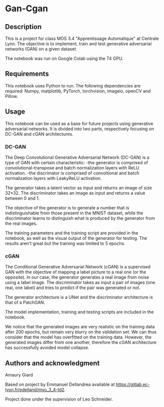 # Gan-Cgan

## Description
This is a project for class MOS 3.4 "Apprentissage Automatique" at Centrale Lyon. The objective is to implement, train and test generative adversarial networks (GAN) on a given dataset.

The notebook was run on Google Colab using the T4 GPU.

## Requirements

This notebook uses Python to run.
The following dependencies are required: Numpy, matplotlib, PyTorch, torchvision, imageio, openCV and Pillow.

## Usage
This notebook can be used as a base for future projects using generative adversarial networks. It is divided into two parts, respectively focusing on DC-GAN and cGAN architectures.

### DC-GAN

The Deep Convolutional Generative Adversarial Network (DC-GAN) is a type of GAN with certain characteristic:
-the generator is comprised of convolutional-transpose and batch normalization layers with ReLU activation.
-the discrimator is comprised of convoltional and batch normalization layers with LeakyReLU activation.

The generator takes a latent vector as input and returns an image of size 32*32.
The discriminator takes an image as input and returns a value between 0 and 1.

The objective of the generator is to generate a number that is indistinguishable from those present in the MNIST dataset, while the discriminator learns to distinguish what is produced by the generator from the real images.

The training parameters and the training script are provided in the notebook, as well as the visual output of the generator for testing.
The results aren't great but the training was limited to 5 epochs.

### cGAN

The Conditional Generative Adversarial Network (cGAN) is a supervised GAN with the objective of mapping a label picture to a real one (or the opposite). In our case, the generator generates a real image from noise using a label image. The discriminator takes as input a pair of images (one real, one label) and tries to predict if the pair was generated or not. 

The generator architecture is a UNet and the discriminator architecture is that of a PatchGAN.

The model implementation, training and testing scripts are included in the notebook.

We notice that the generated images are very realistic on the training data after 200 epochs, but remain very blurry on the validation set. We can thus consider that the model has overfitted on the training data. However, the generated images differ from one another, therefore the cGAN architecture has successfully avoided model collapse.

## Authors and acknowledgment
Amaury Giard

Based on project by Emmanuel Dellandrea available at https://gitlab.ec-lyon.fr/edelland/mso_3_4-td2.

Project done under the supervision of Leo Schneider.
